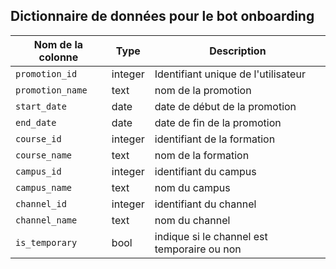 ## Dictionnaire de données pour le bot onboarding

| Nom de la colonne    | Type         | Description                                      |
|----------------------|--------------|--------------------------------------------------|
| `promotion_id`       | integer      | Identifiant unique de l'utilisateur              |
| `promotion_name`     | text         | nom de la promotion                              |
| `start_date`         | date         | date de début de la promotion                    |
| `end_date`           | date         | date de fin de la promotion                      |
| `course_id`          | integer      | identifiant de la formation                      |
| `course_name`        | text         | nom de la formation                              |
| `campus_id`          | integer      | identifiant du campus                            |
| `campus_name`        | text         | nom du campus                                    |
| `channel_id`         | integer      | identifiant du channel                           |
| `channel_name`       | text         | nom du channel                                   |
| `is_temporary`       | bool         | indique si le channel est temporaire ou non      |
